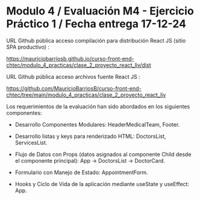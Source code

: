# Modulo 4 /  Evaluación M4 - Ejercicio Práctico 1 / Fecha entrega 17-12-24

URL Github pública acceso compilación para distribución React JS (sitio SPA productivo) :

https://mauriciobarriosb.github.io/curso-front-end-chtec/modulo_4_practicas/clase_2_proyecto_react_liv/dist

URL Github pública acceso archivos fuente React JS :

https://github.com/MauricioBarriosB/curso-front-end-chtec/tree/main/modulo_4_practicas/clase_2_proyecto_react_liv

Los requerimientos de la evaluación han sido abordados en los siguientes componentes: 

* Desarrollo Componentes Modulares: HeaderMedicalTeam, Footer.

* Desarrollo listas y keys para renderizado HTML: DoctorsList, ServicesList.

* Flujo de Datos con Props (datos asignados al componente Child desde el componente principal): App -> DoctorsList -> DoctorCard.

* Formulario con Manejo de Estado: AppointmentForm.

* Hooks y Ciclo de Vida de la aplicación mediante useState y useEffect: App.


